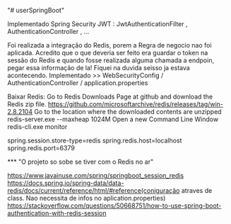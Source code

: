 "# userSpringBoot" 

Implementado Spring Security JWT : JwtAuthenticationFilter , AuthenticationController , ...

Foi realizada a integração do Redis, porem a Regra de negocio nao foi aplicada.
Acredito que o que deveria ser feito era guardar o token na sessão do Redis e quando fosse realizada alguma chamada a endpoin,
pegar essa informação de la! Fiquei na duvida seisso ja estava acontecendo. Implementado >>
WebSecurityConfig / AuthenticationController / application.properties

Baixar Redis:
Go to Redis Downloads Page at github and download the Redis zip file.
    https://github.com/microsoftarchive/redis/releases/tag/win-2.8.2104
Go to the location where the downloaded contents are unzipped
    redis-server.exe --maxheap 1024M
Open a new Command Line Window
    redis-cli.exe
    monitor

spring.session.store-type=redis
spring.redis.host=localhost
spring.redis.port=6379

*** "O projeto so sobe se tiver com o Redis no ar"

https://www.javainuse.com/spring/springboot_session_redis
https://docs.spring.io/spring-data/data-redis/docs/current/reference/html/#reference(coniguração atraves de class. Nao necessita de infos no aplication.properties)
https://stackoverflow.com/questions/50668751/how-to-use-spring-boot-authentication-with-redis-session
